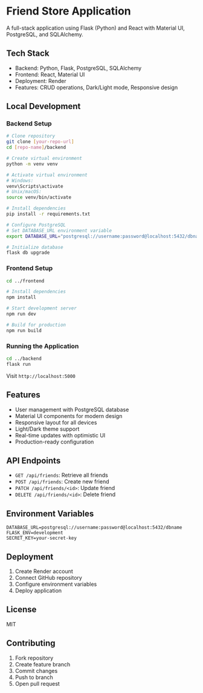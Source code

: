 # Friend Store Application

A full-stack application using Flask (Python) and React with Material UI, PostgreSQL, and SQLAlchemy.

## Tech Stack
- Backend: Python, Flask, PostgreSQL, SQLAlchemy
- Frontend: React, Material UI
- Deployment: Render
- Features: CRUD operations, Dark/Light mode, Responsive design

## Local Development

### Backend Setup
```bash
# Clone repository
git clone [your-repo-url]
cd [repo-name]/backend

# Create virtual environment
python -m venv venv

# Activate virtual environment
# Windows:
venv\Scripts\activate
# Unix/macOS:
source venv/bin/activate

# Install dependencies
pip install -r requirements.txt

# Configure PostgreSQL
# Set DATABASE_URL environment variable
export DATABASE_URL="postgresql://username:password@localhost:5432/dbname"

# Initialize database
flask db upgrade
```

### Frontend Setup
```bash
cd ../frontend

# Install dependencies
npm install

# Start development server
npm run dev

# Build for production
npm run build
```

### Running the Application
```bash
cd ../backend
flask run
```
Visit `http://localhost:5000`

## Features
- User management with PostgreSQL database
- Material UI components for modern design
- Responsive layout for all devices
- Light/Dark theme support
- Real-time updates with optimistic UI
- Production-ready configuration

## API Endpoints
- `GET /api/friends`: Retrieve all friends
- `POST /api/friends`: Create new friend
- `PATCH /api/friends/<id>`: Update friend
- `DELETE /api/friends/<id>`: Delete friend

## Environment Variables
```
DATABASE_URL=postgresql://username:password@localhost:5432/dbname
FLASK_ENV=development
SECRET_KEY=your-secret-key
```

## Deployment
1. Create Render account
2. Connect GitHub repository
3. Configure environment variables
4. Deploy application

## License
MIT

## Contributing
1. Fork repository
2. Create feature branch
3. Commit changes
4. Push to branch
5. Open pull request
